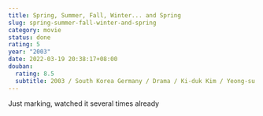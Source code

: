 ```yaml
---
title: Spring, Summer, Fall, Winter... and Spring
slug: spring-summer-fall-winter-and-spring
category: movie
status: done
rating: 5
year: "2003"
date: 2022-03-19 20:38:17+08:00
douban:
  rating: 8.5
  subtitle: 2003 / South Korea Germany / Drama / Ki-duk Kim / Yeong-su Oh, Ki-duk Kim
---
```


Just marking, watched it several times already
